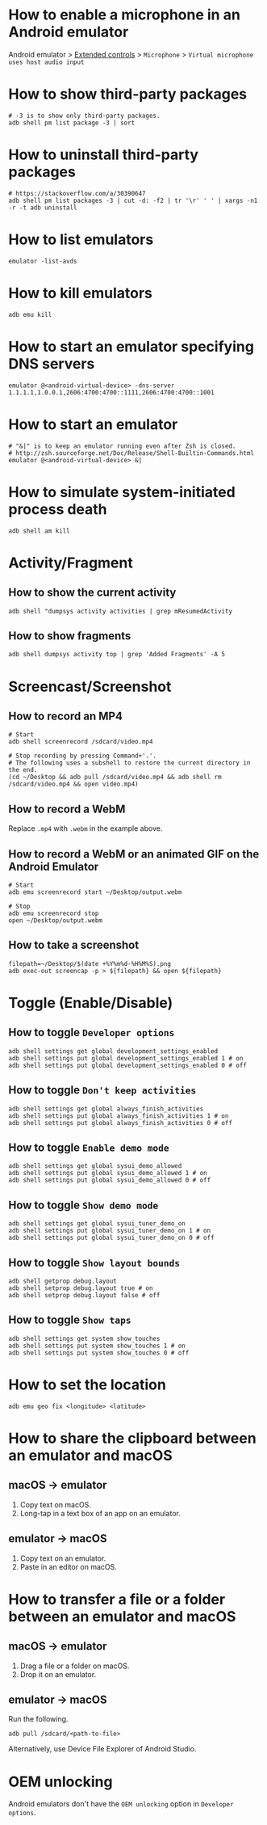 # How to enable a microphone in an Android emulator
Android emulator > [Extended controls](https://developer.android.com/studio/run/emulator-extended-controls)  > `Microphone` > `Virtual microphone uses host audio input`

# How to show third-party packages

```shell
# -3 is to show only third-party packages.
adb shell pm list package -3 | sort
```

# How to uninstall third-party packages

```shell
# https://stackoverflow.com/a/30390647
adb shell pm list packages -3 | cut -d: -f2 | tr '\r' ' ' | xargs -n1 -r -t adb uninstall
```

# How to list emulators

```shell
emulator -list-avds
```

# How to kill emulators

```shell
adb emu kill
```

# How to start an emulator specifying DNS servers

```shell
emulator @<android-virtual-device> -dns-server 1.1.1.1,1.0.0.1,2606:4700:4700::1111,2606:4700:4700::1001
```

# How to start an emulator

```shell
# "&|" is to keep an emulator running even after Zsh is closed.
# http://zsh.sourceforge.net/Doc/Release/Shell-Builtin-Commands.html
emulator @<android-virtual-device> &|
```

# How to simulate system-initiated process death

```shell
adb shell am kill
```

# Activity/Fragment

## How to show the current activity

```shell
adb shell "dumpsys activity activities | grep mResumedActivity
```

## How to show fragments

```shell
adb shell dumpsys activity top | grep 'Added Fragments' -A 5
```

# Screencast/Screenshot

## How to record an MP4

```shell
# Start
adb shell screenrecord /sdcard/video.mp4

# Stop recording by pressing Command+'.'.
# The following uses a subshell to restore the current directory in the end.
(cd ~/Desktop && adb pull /sdcard/video.mp4 && adb shell rm /sdcard/video.mp4 && open video.mp4)
```

## How to record a WebM

Replace `.mp4` with `.webm` in the example above.

## How to record a WebM or an animated GIF on the Android Emulator

```shell
# Start
adb emu screenrecord start ~/Desktop/output.webm

# Stop
adb emu screenrecord stop
open ~/Desktop/output.webm
```

## How to take a screenshot

```shell
filepath=~/Desktop/$(date +%Y%m%d-%H%M%S).png
adb exec-out screencap -p > ${filepath} && open ${filepath}
```

# Toggle (Enable/Disable)

## How to toggle `Developer options`

```shell
adb shell settings get global development_settings_enabled
adb shell settings put global development_settings_enabled 1 # on
adb shell settings put global development_settings_enabled 0 # off
```

## How to toggle `Don't keep activities`

```shell
adb shell settings get global always_finish_activities
adb shell settings put global always_finish_activities 1 # on
adb shell settings put global always_finish_activities 0 # off
```

## How to toggle `Enable demo mode`

```shell
adb shell settings get global sysui_demo_allowed
adb shell settings put global sysui_demo_allowed 1 # on
adb shell settings put global sysui_demo_allowed 0 # off
```

## How to toggle `Show demo mode`

```shell
adb shell settings get global sysui_tuner_demo_on
adb shell settings put global sysui_tuner_demo_on 1 # on
adb shell settings put global sysui_tuner_demo_on 0 # off
```

## How to toggle `Show layout bounds`
```shell
adb shell getprop debug.layout
adb shell setprop debug.layout true # on
adb shell setprop debug.layout false # off
```

## How to toggle `Show taps`

```shell
adb shell settings get system show_touches
adb shell settings put system show_touches 1 # on
adb shell settings put system show_touches 0 # off
```

# How to set the location

```
adb emu geo fix <longitude> <latitude>
```

# How to share the clipboard between an emulator and macOS

## macOS -> emulator

1. Copy text on macOS.
2. Long-tap in a text box of an app on an emulator.

## emulator -> macOS

1. Copy text on an emulator.
2. Paste in an editor on macOS.

# How to transfer a file or a folder between an emulator and macOS

## macOS -> emulator

1. Drag a file or a folder on macOS.
2. Drop it on an emulator.

## emulator -> macOS

Run the following.

```shell
adb pull /sdcard/<path-to-file>
```

Alternatively, use Device File Explorer of Android Studio.

# OEM unlocking

Android emulators don't have the `OEM unlocking` option in `Developer options`.
